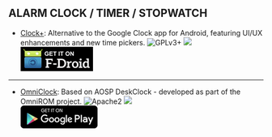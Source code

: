 <!--
    Copyright (C)  2016 PRIMOKORN.
    Permission is granted to copy, distribute and/or modify this document
    under the terms of the GNU Free Documentation License, Version 1.3
    or any later version published by the Free Software Foundation;
    with no Invariant Sections, no Front-Cover Texts, and no Back-Cover Texts.
    A copy of the license is included in the section entitled "GNU
    Free Documentation License".
-->
## ALARM CLOCK / TIMER / STOPWATCH

* [Clock+](https://f-droid.org/repository/browse/?fdfilter=clock&fdid=com.philliphsu.clock2): Alternative to the Google Clock app for Android, featuring UI/UX enhancements and new time pickers.
![GPLv3+](https://img.shields.io/badge/License-GPLv3+-brightgreen.svg?style=flat-square)
[![](https://img.shields.io/badge/Source-Github-lightgrey.svg?style=flat-square)](http://v.ht/HXbd)  
[![](Pictures/F-Droid.png)](https://f-droid.org/repository/browse/?fdfilter=clock&fdid=com.philliphsu.clock2)

***

* [OmniClock](http://v.ht/cybP): Based on AOSP DeskClock - developed as part of the OmniROM project.
![Apache2](https://img.shields.io/badge/License-Apache%202.0-yellowgreen.svg?style=flat-square)
[![](https://img.shields.io/badge/Source-Github-lightgrey.svg?style=flat-square)](https://github.com/maxwen/android_packages_apps_OmniClock)  
[![](Pictures/Google_Play.png)](https://play.google.com/store/apps/details?id=com.maxwen.deskclock)